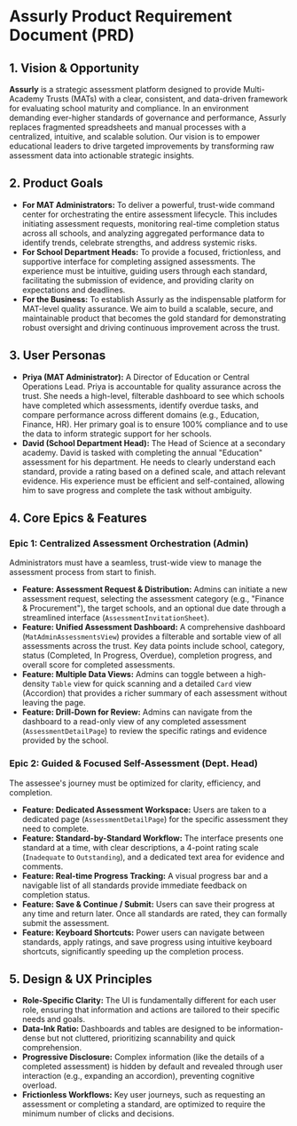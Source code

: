 # Assurly Product Requirement Document (PRD)

## 1. Vision & Opportunity

**Assurly** is a strategic assessment platform designed to provide Multi-Academy Trusts (MATs) with a clear, consistent, and data-driven framework for evaluating school maturity and compliance. In an environment demanding ever-higher standards of governance and performance, Assurly replaces fragmented spreadsheets and manual processes with a centralized, intuitive, and scalable solution. Our vision is to empower educational leaders to drive targeted improvements by transforming raw assessment data into actionable strategic insights.

## 2. Product Goals

*   **For MAT Administrators:** To deliver a powerful, trust-wide command center for orchestrating the entire assessment lifecycle. This includes initiating assessment requests, monitoring real-time completion status across all schools, and analyzing aggregated performance data to identify trends, celebrate strengths, and address systemic risks.
*   **For School Department Heads:** To provide a focused, frictionless, and supportive interface for completing assigned assessments. The experience must be intuitive, guiding users through each standard, facilitating the submission of evidence, and providing clarity on expectations and deadlines.
*   **For the Business:** To establish Assurly as the indispensable platform for MAT-level quality assurance. We aim to build a scalable, secure, and maintainable product that becomes the gold standard for demonstrating robust oversight and driving continuous improvement across the trust.

## 3. User Personas

*   **Priya (MAT Administrator):** A Director of Education or Central Operations Lead. Priya is accountable for quality assurance across the trust. She needs a high-level, filterable dashboard to see which schools have completed which assessments, identify overdue tasks, and compare performance across different domains (e.g., Education, Finance, HR). Her primary goal is to ensure 100% compliance and to use the data to inform strategic support for her schools.
*   **David (School Department Head):** The Head of Science at a secondary academy. David is tasked with completing the annual "Education" assessment for his department. He needs to clearly understand each standard, provide a rating based on a defined scale, and attach relevant evidence. His experience must be efficient and self-contained, allowing him to save progress and complete the task without ambiguity.

## 4. Core Epics & Features

### Epic 1: Centralized Assessment Orchestration (Admin)

Administrators must have a seamless, trust-wide view to manage the assessment process from start to finish.

*   **Feature: Assessment Request & Distribution:** Admins can initiate a new assessment request, selecting the assessment category (e.g., "Finance & Procurement"), the target schools, and an optional due date through a streamlined interface (`AssessmentInvitationSheet`).
*   **Feature: Unified Assessment Dashboard:** A comprehensive dashboard (`MatAdminAssessmentsView`) provides a filterable and sortable view of all assessments across the trust. Key data points include school, category, status (Completed, In Progress, Overdue), completion progress, and overall score for completed assessments.
*   **Feature: Multiple Data Views:** Admins can toggle between a high-density `Table` view for quick scanning and a detailed `Card` view (Accordion) that provides a richer summary of each assessment without leaving the page.
*   **Feature: Drill-Down for Review:** Admins can navigate from the dashboard to a read-only view of any completed assessment (`AssessmentDetailPage`) to review the specific ratings and evidence provided by the school.

### Epic 2: Guided & Focused Self-Assessment (Dept. Head)

The assessee's journey must be optimized for clarity, efficiency, and completion.

*   **Feature: Dedicated Assessment Workspace:** Users are taken to a dedicated page (`AssessmentDetailPage`) for the specific assessment they need to complete.
*   **Feature: Standard-by-Standard Workflow:** The interface presents one standard at a time, with clear descriptions, a 4-point rating scale (`Inadequate` to `Outstanding`), and a dedicated text area for evidence and comments.
*   **Feature: Real-time Progress Tracking:** A visual progress bar and a navigable list of all standards provide immediate feedback on completion status.
*   **Feature: Save & Continue / Submit:** Users can save their progress at any time and return later. Once all standards are rated, they can formally submit the assessment.
*   **Feature: Keyboard Shortcuts:** Power users can navigate between standards, apply ratings, and save progress using intuitive keyboard shortcuts, significantly speeding up the completion process.

## 5. Design & UX Principles

*   **Role-Specific Clarity:** The UI is fundamentally different for each user role, ensuring that information and actions are tailored to their specific needs and goals.
*   **Data-Ink Ratio:** Dashboards and tables are designed to be information-dense but not cluttered, prioritizing scannability and quick comprehension.
*   **Progressive Disclosure:** Complex information (like the details of a completed assessment) is hidden by default and revealed through user interaction (e.g., expanding an accordion), preventing cognitive overload.
*   **Frictionless Workflows:** Key user journeys, such as requesting an assessment or completing a standard, are optimized to require the minimum number of clicks and decisions.
